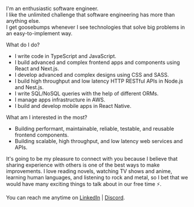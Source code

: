 I'm an enthusiastic software engineer. <br />
I like the unlimited challenge that software engineering has more than anything else. <br />
I get goosebumps whenever I see technologies that solve big problems in an easy-to-implement way. <br />

What do I do?
* I write code in TypeScript and JavaScript.
* I build advanced and complex frontend apps and components using React and Next.js.
* I develop advanced and complex designs using CSS and SASS.
* I build high throughput and low latency HTTP RESTful APIs in Node.js and Nest.js.
* I write SQL/NoSQL queries with the help of different ORMs.
* I manage apps infrastructure in AWS.
* I build and develop mobile apps in React Native. <br />

What am I interested in the most?
* Building performant, maintainable, reliable, testable, and reusable frontend components.
* Building scalable, high throughput, and low latency web services and APIs. <br />

It's going to be my pleasure to connect with you because I believe that sharing experience with others is one of the best ways to make improvements. I love reading novels, watching TV shows and anime, learning human languages, and listening to rock and metal, so I bet that we would have many exciting things to talk about in our free time ⚡️.

You can reach me anytime on [LinkedIn](https://www.linkedin.com/in/mohammad-saadeh-993993a8/) | [Discord](https://www.discordapp.com/users/mohdasaadeh).

<!---
mohdasaadeh/mohdasaadeh is a ✨ special ✨ repository because its `README.md` (this file) appears on your GitHub profile.
You can click the Preview link to take a look at your changes.
--->
